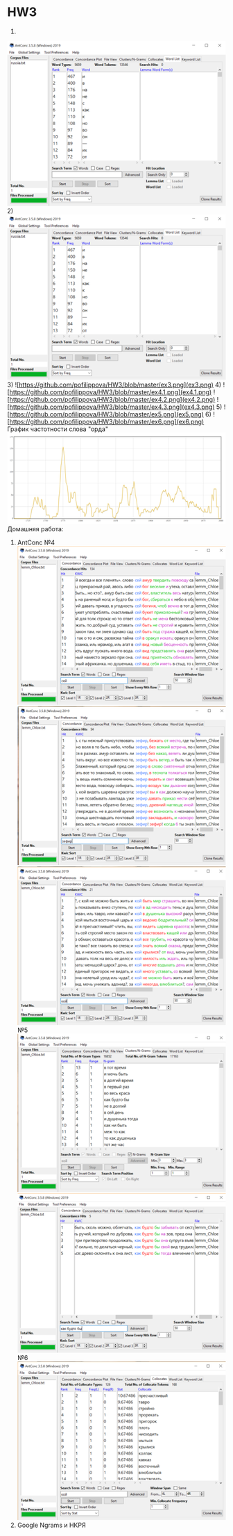 # HW3
1)
![ex1-2.png](ex1-2.png)
2)
![](ex1-2.png)
3)
![https://github.com/pofilippova/HW3/blob/master/ex3.png](ex3.png)
4)
![https://github.com/pofilippova/HW3/blob/master/ex4.1.png](ex4.1.png)
![https://github.com/pofilippova/HW3/blob/master/ex4.2.png](ex4.2.png)
![https://github.com/pofilippova/HW3/blob/master/ex4.3.png](ex4.3.png)
5)
![https://github.com/pofilippova/HW3/blob/master/ex5.png](ex5.png)
6)
![https://github.com/pofilippova/HW3/blob/master/ex6.png](ex6.png)
График частотности слова "орда"
![](picture.PNG)
Домашняя работа:
1. AntConc
№4
![](hw_ex4.1.png)
![](hw_ex4.2.png)
![](hw_ex4.3.png)
№5
![](hw_ex5.png)
![](hw_ex5.1.png)
№6
![](hw_ex6.png)
2. Google Ngrams и НКРЯ 
